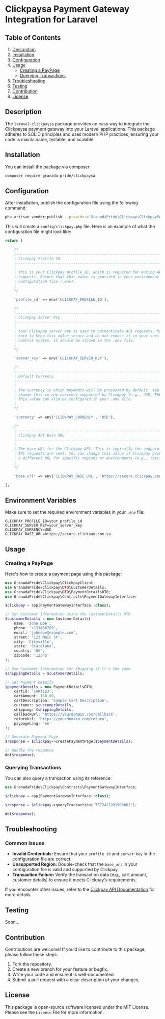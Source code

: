 # Clickpaysa Payment Gateway Integration for Laravel

## Table of Contents

1. [Description](#description)
2. [Installation](#installation)
3. [Configuration](#configuration)
4. [Usage](#usage)
    - [Creating a PayPage](#create-paypage)
    - [Querying Transactions](#query-transaction)
5. [Troubleshooting](#troubleshooting)
6. [Testing](#testing)
7. [Contribution](#contribution)
8. [License](#license)

## Description

The `laravel-clickpaysa` package provides an easy way to integrate the Clickpaysa payment gateway into your Laravel
applications. This package adheres to SOLID principles and uses modern PHP practices, ensuring your code is
maintainable, testable, and scalable.

## Installation

You can install the package via composer:

```bash
composer require granada-pride/clickpaysa
```

## Configuration

After installation, publish the configuration file using the following command:

```bash
php artisan vendor:publish --provider="GranadaPride\Clickpay\ClickpayServiceProvider"
```

This will create a `config/clickpay.php` file. Here is an example of what the configuration file might look like:

```php
return [

    /*
    |--------------------------------------------------------------------------
    | Clickpay Profile ID
    |--------------------------------------------------------------------------
    |
    | This is your Clickpay profile ID, which is required for making API 
    | requests. Ensure that this value is provided in your environment 
    | configuration file (.env).
    |
    */

    'profile_id' => env('CLICKPAY_PROFILE_ID'),

    /*
    |--------------------------------------------------------------------------
    | Clickpay Server Key
    |--------------------------------------------------------------------------
    |
    | Your Clickpay server key is used to authenticate API requests. Make 
    | sure to keep this value secure and do not expose it in your version 
    | control system. It should be stored in the .env file.
    |
    */

    'server_key' => env('CLICKPAY_SERVER_KEY'),

    /*
    |--------------------------------------------------------------------------
    | Default Currency
    |--------------------------------------------------------------------------
    |
    | The currency in which payments will be processed by default. You can 
    | change this to any currency supported by Clickpay (e.g., USD, EUR).
    | This value can also be configured in your .env file.
    |
    */

    'currency' => env('CLICKPAY_CURRENCY', 'USD'),

    /*
    |--------------------------------------------------------------------------
    | Clickpay API Base URL
    |--------------------------------------------------------------------------
    |
    | The base URL for the Clickpay API. This is typically the endpoint where 
    | API requests are sent. You can change this value if Clickpay provides 
    | a different URL for specific regions or environments (e.g., testing).
    |
    */

    'base_url' => env('CLICKPAY_BASE_URL', 'https://secure.clickpay.com.sa'),

];
```

## Environment Variables

Make sure to set the required environment variables in your `.env` file:

```dotenv
CLICKPAY_PROFILE_ID=your_profile_id
CLICKPAY_SERVER_KEY=your_server_key
CLICKPAY_CURRENCY=USD
CLICKPAY_BASE_URL=https://secure.clickpay.com.sa
```

## Usage

### Creating a PayPage

Here's how to create a payment page using this package:

``` php
use GranadaPride\Clickpay\ClickpayClient;
use GranadaPride\Clickpay\DTO\CustomerDetails;
use GranadaPride\Clickpay\DTO\PaymentDetailsDTO;
use GranadaPride\Clickpay\Contracts\PaymentGatewayInterface;

$clickpay = app(PaymentGatewayInterface::class);

// Set Customer Information using the CustomerDetails DTO
$customerDetails = new CustomerDetails(
    name: 'John Doe',
    phone: '+123456789',
    email: 'johndoe@example.com',
    street: '123 Main St',
    city: 'Cityville',
    state: 'Stateland',
    country: 'US',
    zipCode: '12345'
);

// Use Customer Information for Shipping if it's the same
$shippingDetails = $customerDetails;

// Set Payment Details
$paymentDetails = new PaymentDetailsDTO(
    cartId: 'CART123',
    cartAmount: 150.00,
    cartDescription: 'Sample Cart Description',
    customer: $customerDetails,
    shipping: $shippingDetails,
    callbackUrl: 'https://yourdomain.com/callback',
    returnUrl: 'https://yourdomain.com/return',
    paypageLang: 'en'
);

// Generate Payment Page
$response = $clickpay->createPaymentPage($paymentDetails);

// Handle the response
dd($response);
```

### Querying Transactions

You can also query a transaction using its reference:

```php
use GranadaPride\Clickpay\Contracts\PaymentGatewayInterface;

$clickpay = app(PaymentGatewayInterface::class);

$response = $clickpay->queryTransaction('TST2422201903602');

dd($response);
```

## Troubleshooting

### Common Issues

- **Invalid Credentials:** Ensure that your `profile_id` and `server_key` in the configuration file are correct.
- **Unsupported Region:** Double-check that the `base_url` in your configuration file is valid and supported by
  Clickpay.
- **Transaction Failure:** Verify the transaction data (e.g., cart amount, customer details) to ensure it meets
  Clickpay's requirements.

If you encounter other issues, refer to the [Clickpay API Documentation](https://secure.clickpay.com.sa) for more
details.

## Testing

Soon...

## Contribution

Contributions are welcome! If you’d like to contribute to this package, please follow these steps:

1. Fork the repository.
2. Create a new branch for your feature or bugfix.
3. Write your code and ensure it is well-documented.
4. Submit a pull request with a clear description of your changes.

## License

This package is open-source software licensed under the MIT License. Please see the `License` File for more information.


